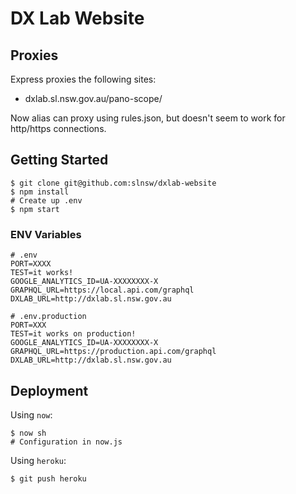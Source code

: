 # DX Lab Website

## Proxies
Express proxies the following sites:

- dxlab.sl.nsw.gov.au/pano-scope/

Now alias can proxy using rules.json, but doesn't seem to work for http/https connections.

## Getting Started

```
$ git clone git@github.com:slnsw/dxlab-website
$ npm install
# Create up .env
$ npm start
```

### ENV Variables
```
# .env
PORT=XXXX
TEST=it works!
GOOGLE_ANALYTICS_ID=UA-XXXXXXXX-X
GRAPHQL_URL=https://local.api.com/graphql
DXLAB_URL=http://dxlab.sl.nsw.gov.au

# .env.production
PORT=XXX
TEST=it works on production!
GOOGLE_ANALYTICS_ID=UA-XXXXXXXX-X
GRAPHQL_URL=https://production.api.com/graphql
DXLAB_URL=http://dxlab.sl.nsw.gov.au
```

## Deployment

Using `now`:
```
$ now sh
# Configuration in now.js
```

Using `heroku`:
```
$ git push heroku
```
